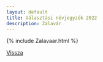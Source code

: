 ```yaml
---
layout: default
title: Választási névjegyzék 2022
description: Zalavár
---
```


{% include Zalavaar.html %}

[Vissza](./)